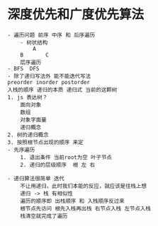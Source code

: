 # 深度优先和广度优先算法
    - 遍历问题 前序 中序 和 后序遍历
        - 树状结构
            A
        B       C
        层序遍历
    - BFS  DFS
    - 除了递归写法外 能不能迭代写法
    preorder inorder postorder
    入栈的顺序 递归的本质 递归式 当前的这颗树
    1. js 表达树？
        面向对象
        数组
        对象字面量
        递归概念
    2. 树的递归概念
    3. 按照根节点出现的顺序 来定
    - 先序遍历
        1. 退出条件 当前root为空 叶子节点
        2. 递归的层级顺序  根 左 右

    - 递归算法很简单 迭代
        不让用递归，此时我们本能的反应，就应该是往栈上想
        递归 -> 栈 有相似性
        遍历的顺序即 出栈顺序 和 入栈顺序反过来
        根节点先访问 根先入栈再出栈 右节点入栈 左节点入栈
        栈清空就完成了遍历
